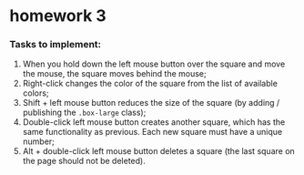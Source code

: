 # homework 3

### Tasks to implement:

1. When you hold down the left mouse button over the square and move the mouse, the square moves behind the mouse;
2. Right-click changes the color of the square from the list of available colors;
3. Shift + left mouse button reduces the size of the square (by adding / publishing the `.box-large` class);
4. Double-click left mouse button creates another square, which has the same functionality as previous. Each new square must have a unique number;
5. Alt + double-click left mouse button deletes a square (the last square on the page should not be deleted).